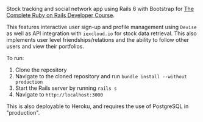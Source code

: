 Stock tracking and social network app using Rails 6 with Bootstrap for [The Complete Ruby on Rails Developer Course](https://github.udemy.com/course/the-complete-ruby-on-rails-developer-course).

This features interactive user sign-up and profile management using `Devise` as well as API integration with `iexcloud.io` for stock data retrieval. This also implements user level friendships/relations and the ability to follow other users and view their portfolios.

To run:

1. Clone the repository
2. Navigate to the cloned repository and run `bundle install --without production`
3. Start the Rails server by running `rails s`
4. Navigate to `http://localhost:3000`

This is also deployable to Heroku, and requires the use of PostgreSQL in "production".
